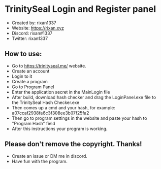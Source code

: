 # TrinitySeal Login and Register panel
* Created by: rixan1337
* Website: https://rixan.xyz
* Discord: rixan#1337
* Twitter: rixan1337

## How to use:
* Go to https://trinityseal.me/ website.
* Create an account
* Login to it
* Create a program
* Go to Program Panel
* Enter the application secret in the MainLogin file
* After build, download hash checker and drag the LoginPanel.exe file to the TrinitySeal Hash Checker.exe
* Then comes up a cmd and your hash, for example: a07ccaf2938fa6c3f308ee3b07f25fa2
* Then go to program settings in the website and paste your hash to "Program Hash" field
* After this instructions your program is working.

## Please don't remove the copyright. Thanks!
* Create an issue or DM me in discord.
* Have fun with the program.
